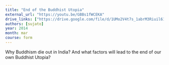 ```yaml
---
title: "End of the Buddhist Utopia"
external_url: "https://youtu.be/GBBs1fWCEKA"
drive_links: ["https://drive.google.com/file/d/1UMo2V4t7s_1abrM3Riuil61PLHzdVFZG/view?usp=drivesdk"]
authors: [sujato]
year: 2014
month: mar
course: form
---
```


Why Buddhism die out in India? And what factors will lead to the end of our own Buddhist Utopia?
